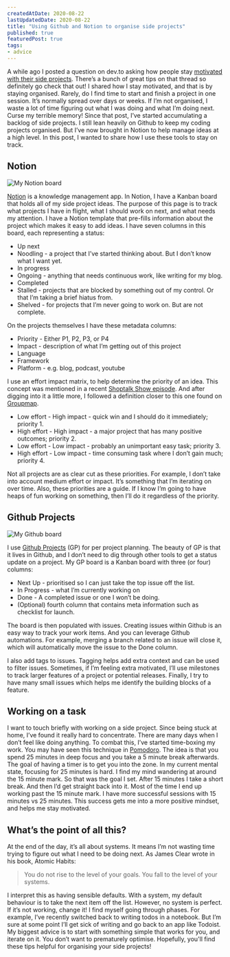 ```yaml
---
createdAtDate: 2020-08-22
lastUpdatedDate: 2020-08-22
title: "Using Github and Notion to organise side projects"
published: true
featuredPost: true
tags:
- advice
---
```

A while ago I posted a question on dev.to asking how people stay [motivated with their side projects](https://dev.to/jonoyeong/how-do-you-stay-motivated-with-your-side-projects-4e59 "motivated with their side projects"). There’s a bunch of great tips on that thread so definitely go check that out! I shared how I stay motivated, and that is by staying organised. Rarely, do I find time to start and finish a project in one session. It’s normally spread over days or weeks. If I’m not organised, I waste a lot of time figuring out what I was doing and what I’m doing next. Curse my terrible memory! Since that post, I’ve started accumulating a backlog of side projects. I still lean heavily on Github to keep my coding projects organised. But I’ve now brought in Notion to help manage ideas at a high level. In this post, I wanted to share how I use these tools to stay on track.

## Notion

![My Notion board](https://res.cloudinary.com/jonathan-yeong/image/upload/v1598128341/personal-blog/Notion_board_qwnei0.png "My Notion board")

[Notion](https://www.notion.so/ "Notion") is a knowledge management app. In Notion, I have a Kanban board that holds all of my side project ideas. The purpose of this page is to track what projects I have in flight, what I should work on next, and what needs my attention. I have a Notion template that pre-fills information about the project which makes it easy to add ideas. I have seven columns in this board, each representing a status:

* Up next
* Noodling - a project that I’ve started thinking about. But I don’t know what I want yet.
* In progress
* Ongoing - anything that needs continuous work, like writing for my blog.
* Completed
* Stalled - projects that are blocked by something out of my control. Or that I’m taking a brief hiatus from.
* Shelved - for projects that I’m never going to work on. But are not complete.

On the projects themselves I have these metadata columns:

* Priority - Either P1, P2, P3, or P4
* Impact - description of what I’m getting out of this project
* Language
* Framework
* Platform - e.g. blog, podcast, youtube

I use an effort impact matrix, to help determine the priority of an idea. This concept was mentioned in a recent [Shoptalk Show episode](https://shoptalkshow.com/426/). And after digging into it a little more, I followed a definition closer to this one found on [Groupmap](https://www.groupmap.com/map-templates/impact-effort-matrix).

* Low effort - High impact - quick win and I should do it immediately; priority 1.
* High effort - High impact - a major project that has many positive outcomes; priority 2.
* Low effort - Low impact - probably an unimportant easy task; priority 3.
* High effort - Low impact - time consuming task where I don’t gain much; priority 4.

Not all projects are as clear cut as these priorities. For example, I don’t take into account medium effort or impact. It’s something that I’m iterating on over time. Also, these priorities are a guide. If I know I’m going to have heaps of fun working on something, then I’ll do it regardless of the priority.

## Github Projects

![My Github board](https://res.cloudinary.com/jonathan-yeong/image/upload/v1598128365/personal-blog/Github_board_p59gxk.png "My Github board")

I use [Github Projects](https://docs.github.com/en/github/managing-your-work-on-github/about-project-boards) (GP) for per project planning. The beauty of GP is that it lives in Github, and I don’t need to dig through other tools to get a status update on a project. My GP board is a Kanban board with three (or four) columns:

* Next Up - prioritised so I can just take the top issue off the list.
* In Progress - what I’m currently working on
* Done - A completed issue or one I won’t be doing.
* (Optional) fourth column that contains meta information such as checklist for launch.

The board is then populated with issues. Creating issues within Github is an easy way to track your work items. And you can leverage Github automations. For example, merging a branch related to an issue will close it, which will automatically move the issue to the Done column.

I also add tags to issues. Tagging helps add extra context and can be used to filter issues. Sometimes, if I’m feeling extra motivated, I’ll use milestones to track larger features of a project or potential releases. Finally, I try to have many small issues which helps me identify the building blocks of a feature.

## Working on a task

I want to touch briefly with working on a side project. Since being stuck at home, I’ve found it really hard to concentrate. There are many days when I don’t feel like doing anything. To combat this, I’ve started time-boxing my work. You may have seen this technique in [Pomodoro](https://en.wikipedia.org/wiki/Pomodoro_Technique). The idea is that you spend 25 minutes in deep focus and you take a 5 minute break afterwards. The goal of having a timer is to get you into the zone. In my current mental state, focusing for 25 minutes is hard. I find my mind wandering at around the 15 minute mark. So that was the goal I set. After 15 minutes I take a short break. And then I’d get straight back into it. Most of the time I end up working past the 15 minute mark. I have more successful sessions with 15 minutes vs 25 minutes. This success gets me into a more positive mindset, and helps me stay motivated.

## What’s the point of all this?

At the end of the day, it’s all about systems. It means I’m not wasting time trying to figure out what I need to be doing next. As James Clear wrote in his book, Atomic Habits:

> You do not rise to the level of your goals. You fall to the level of your systems.

I interpret this as having sensible defaults. With a system, my default behaviour is to take the next item off the list. However, no system is perfect. If it’s not working, change it! I find myself going through phases. For example, I’ve recently switched back to writing todos in a notebook. But I’m sure at some point I’ll get sick of writing and go back to an app like Todoist. My biggest advice is to start with something simple that works for you, and iterate on it. You don’t want to prematurely optimise. Hopefully, you'll find these tips helpful for organising your side projects!